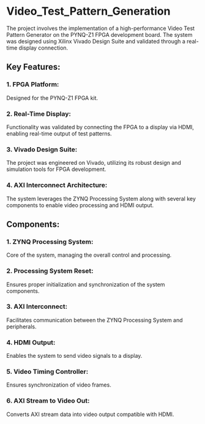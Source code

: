 # Video_Test_Pattern_Generation

The project involves the implementation of a high-performance Video Test Pattern Generator on the PYNQ-Z1 FPGA development board. The system was designed using Xilinx Vivado Design Suite and validated through a real-time display connection. 

## Key Features:
### 1. FPGA Platform:
Designed for the PYNQ-Z1 FPGA kit.

### 2. Real-Time Display: 
Functionality was validated by connecting the FPGA to a display via HDMI, enabling real-time output of test patterns.

### 3. Vivado Design Suite: 
The project was engineered on Vivado, utilizing its robust design and simulation tools for FPGA development.

### 4. AXI Interconnect Architecture: 
The system leverages the ZYNQ Processing System along with several key components to enable video processing and HDMI output.

## Components:
### 1. ZYNQ Processing System: 
Core of the system, managing the overall control and processing.

### 2. Processing System Reset: 
Ensures proper initialization and synchronization of the system components.

### 3. AXI Interconnect: 
Facilitates communication between the ZYNQ Processing System and peripherals.

### 4. HDMI Output: 
Enables the system to send video signals to a display.

### 5. Video Timing Controller: 
Ensures synchronization of video frames.

### 6. AXI Stream to Video Out: 
Converts AXI stream data into video output compatible with HDMI.
